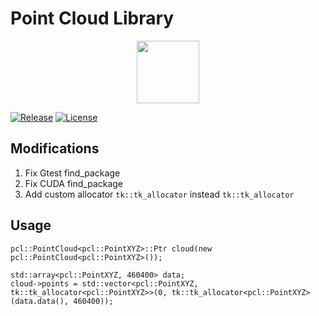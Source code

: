 # Point Cloud Library

<p align="center"><img src="pcl.png" height="100"></p>

[![Release][release-image]][releases]
[![License][license-image]][license]

[release-image]: https://img.shields.io/badge/release-1.12.1-green.svg?style=flat
[releases]: https://github.com/PointCloudLibrary/pcl/releases

[license-image]: https://img.shields.io/badge/license-BSD-green.svg?style=flat
[license]: https://github.com/PointCloudLibrary/pcl/blob/master/LICENSE.txt

Modifications
-------
1. Fix Gtest find_package
2. Fix CUDA find_package
3. Add custom allocator ```tk::tk_allocator``` instead ```tk::tk_allocator```

Usage
-------
```
pcl::PointCloud<pcl::PointXYZ>::Ptr cloud(new pcl::PointCloud<pcl::PointXYZ>());

std::array<pcl::PointXYZ, 460400> data;
cloud->points = std::vector<pcl::PointXYZ, tk::tk_allocator<pcl::PointXYZ>>(0, tk::tk_allocator<pcl::PointXYZ>(data.data(), 460400));
```